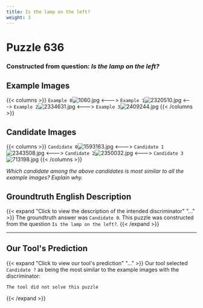 ```yaml
---
title: Is the lamp on the left?
weight: 3
---
```


# Puzzle 636
### Constructed from question: _Is the lamp on the left?_


## Example Images
{{< columns >}}
`Example 0`![1060.jpg](/gqa_images/1060.jpg)
<--->
`Example 1`![2320510.jpg](/gqa_images/2320510.jpg)
<--->
`Example 2`![2334631.jpg](/gqa_images/2334631.jpg)
<--->
`Example 3`![2409244.jpg](/gqa_images/2409244.jpg)
{{< /columns >}}

## Candidate Images
{{< columns >}}
`Candidate 0`![1593163.jpg](/gqa_images/1593163.jpg)
<--->
`Candidate 1`![2343508.jpg](/gqa_images/2343508.jpg)
<--->
`Candidate 2`![2350032.jpg](/gqa_images/2350032.jpg)
<--->
`Candidate 3`![713198.jpg](/gqa_images/713198.jpg)
{{< /columns >}}

*Which candidate among the above candidates is most similar to all the example images? Explain why.*

## Groundtruth English Description

{{< expand "Click to view the description of the intended discriminator" "..." >}}
The groundtruth answer was `Candidate 0`. This puzzle was constructed from the question `Is the lamp on the left?`.
{{< /expand >}}

---

## Our Tool's Prediction

{{< expand "Click to view our tool's prediction" "..." >}}
Our tool selected `Candidate ?` as being the most similar to the example images with the discriminator:
```plaintext
The tool did not solve this puzzle
```
{{< /expand >}}
